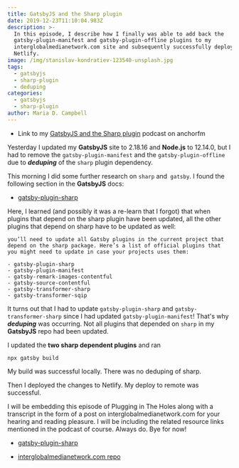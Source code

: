 ```yaml
---
title: GatsbyJS and the Sharp plugin
date: 2019-12-23T11:10:04.983Z
description: >-
  In this episode, I describe how I finally was able to add back the
  gatsby-plugin-manifest and gatsby-plugin-offline plugins to my
  interglobalmedianetwork.com site and subsequently successfully deploy to
  Netlify.
image: /img/stanislav-kondratiev-123540-unsplash.jpg
tags:
  - gatsbyjs
  - sharp-plugin
  - deduping
categories:
  - gatsbyjs
  - sharp-plugin
author: Maria D. Campbell
---
```

- Link to my [GatsbyJS and the Sharp plugin](https://anchor.fm/maria-campbell/episodes/GatsbyJS-and-the-Sharp-plugin-e9oc23) podcast on anchorfm

Yesterday I updated my **GatsbyJS** site to 2.18.16 and **Node.js** to 12.14.0, but I had to remove the `gatsby-plugin-manifest` and the `gatsby-plugin-offline` due to ***deduping*** of the `sharp` plugin dependency.

This morning I did some further research on `sharp` and` gatsby`. I found the following section in the **GatsbyJS** docs:

- [gatsby-plugin-sharp](https://www.gatsbyjs.org/packages/gatsby-plugin-sharp/)

Here, I learned (and possibly it was a re-learn that I forgot) that when plugins that depend on the sharp plugin have been updated, all the other plugins that depend on sharp have to be updated as well:

```
you’ll need to update all Gatsby plugins in the current project that depend on the sharp package. Here’s a list of official plugins that you might need to update in case your projects uses them:

- gatsby-plugin-sharp
- gatsby-plugin-manifest
- gatsby-remark-images-contentful
- gatsby-source-contentful
- gatsby-transformer-sharp
- gatsby-transformer-sqip
```

It turns out that I had to update `gatsby-plugin-sharp` and `gatsby-transformer-sharp` since I had updated `gatsby-plugin-manifest`! That's why ***deduping*** was occurring. Not all plugins that depended on `sharp` in my **GatsbyJS** repo had been updated. 

I updated the **two sharp dependent plugins** and ran

```
npx gatsby build
```

My build was successful locally. There was no deduping of sharp.

Then  I deployed the changes to Netlify. My deploy to remote was successful.

I will be embedding this episode of Plugging in The Holes along with a transcript in the form of a post on interglobalmedianetwork.com for your hearing and reading pleasure. I will be including the related resource links mentioned in the podcast of course. Always do. Bye for now!

- [gatsby-plugin-sharp](https://www.gatsbyjs.org/packages/gatsby-plugin-sharp/)

- [interglobalmedianetwork.com repo](https://github.com/interglobalmedia/interglobalmedia)



